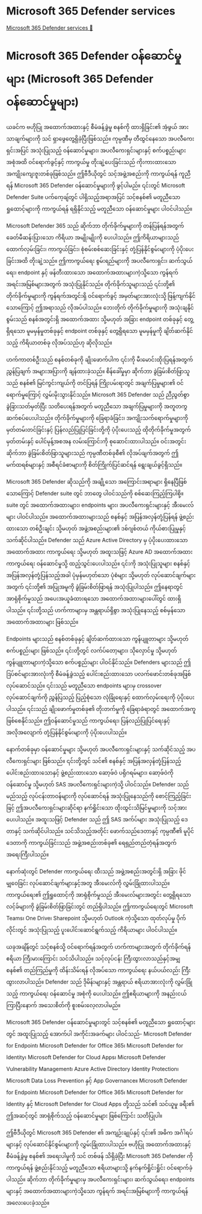 # Microsoft 365 Defender services

[Microsoft 365 Defender services 🔗](https://www.coursera.org/learn/microsoft-sc-900-exam-preparation-and-practice/lecture/9wLUX/microsoft-365-defender-services)

# Microsoft 365 Defender ဝန်ဆောင်မှုများ (Microsoft 365 Defender ဝန်ဆောင်မှုများ)

ယခင်က ဗဟိုပြု အထောက်အထားနှင့် စီမံခန့်ခွဲမှု စနစ်ကို ထားရှိခြင်း၏ အံ့ဖွယ် အားသာချက်များကို သင် ရှာဖွေတွေ့ရှိခဲ့ပြီးဖြစ်သည်။ ကုမ္ပဏီမှ တီထွင်နေသော အပလီကေးရှင်းအပြင် အသုံးပြုသည့် ဝန်ဆောင်မှုများ၊ အပလီကေးရှင်းများနှင့် စက်ပစ္စည်းများ အစုံအထိ ဝင်ရောက်ခွင့်နှင့် ကာကွယ်မှု တိုးချဲ့ပေးခြင်းသည် ကိုးကားထားသော အကျိုးကျေးဇူးတစ်ခုဖြစ်သည်။ ဤဗီဒီယိုတွင် သင့်အဖွဲ့အစည်းကို ကာကွယ်ရန် ကူညီရန် Microsoft 365 Defender ဝန်ဆောင်မှုများကို ဖွင့်ပါမည်။ ၎င်းတွင် Microsoft Defender Suite ပက်ကေ့ချ်တွင် ပါရှိသည့်အရာအပြင် သင့်စနစ်၏ မတူညီသော ရှုထောင့်များကို ကာကွယ်ရန် ရရှိနိုင်သည့် မတူညီသော ဝန်ဆောင်မှုများ ပါဝင်ပါသည်။

Microsoft Defender 365 သည် ဆိုက်ဘာ တိုက်ခိုက်မှုများကို တန်ပြန်ရန်အတွက် ခေတ်မီဆန်းပြားသော ကိရိယာ အမျိုးမျိုးကို ပေးပါသည်။ ဤကိရိယာများသည် ထောက်လှမ်းခြင်း၊ ကာကွယ်ခြင်း၊ စုံစမ်းစစ်ဆေးခြင်းနှင့် တုံ့ပြန်နိုင်စွမ်းများကို ပံ့ပိုးပေးခြင်းအထိ တိုးချဲ့သည်။ ဤကာကွယ်ရေး စွမ်းရည်များကို အပလီကေးရှင်း၊ ဆက်သွယ်ရေး၊ endpoint နှင့် ဖန်တီးထားသော အထောက်အထားများကဲ့သို့သော ကွန်ရက် အရင်းအမြစ်များအတွက် အသုံးပြုနိုင်သည်။ တိုက်ခိုက်သူများသည် ၎င်းတို့၏ တိုက်ခိုက်မှုများကို ကွန်ရက်အတွင်းရှိ ဝင်ရောက်ခွင့် အမှတ်များအားလုံးသို့ ဖြန့်ကျက်နိုင်သောကြောင့် ဤအရာသည် လိုအပ်ပါသည်။ ဘေးတိုက် တိုက်ခိုက်မှုများကို အသုံးချနိုင်စွမ်းသည် စနစ်အတွင်းရှိ အထောက်အထား သို့မဟုတ် အခြား endpoint တစ်ခုနှင့် တွေ့ရှိရသော မူမမှန်မှုတစ်ခုနှင့် endpoint တစ်ခုနှင့် တွေ့ရှိရသော မူမမှန်မှုကို ချိတ်ဆက်နိုင်သည့် ကိရိယာတစ်ခု လိုအပ်သည်ဟု ဆိုလိုသည်။

ဟက်ကာတစ်ဦးသည် စနစ်တစ်ခုကို ချိုးဖောက်ပါက ၎င်းကို မီးမောင်းထိုးပြရန်အတွက် ညွှန်ပြချက် အများအပြားကို ချန်ထားခဲ့သည်။ စိန်ခေါ်မှုမှာ ဆိုက်ဘာ ခွဲခြမ်းစိတ်ဖြာသူသည် စနစ်၏ မြင်ကွင်းကျယ်ကို တင်ပြရန် ကြိုးပမ်းရာတွင် အချက်ပြမှုများ၏ ဝင်ရောက်မှုကြောင့် လွှမ်းမိုးသွားနိုင်သည်။ Microsoft 365 Defender သည် ညီညွတ်စွာ ခွဲခြားသတ်မှတ်ပြီး သတိပေးရန်အတွက် မတူညီသော အချက်ပြမှုများကို အတူတကွ ဆက်စပ်ပေးပါသည်။ တိုက်ခိုက်မှုများကို ခြေရာခံခြင်း၊ အကျိုးသက်ရောက်မှုများကို မှတ်တမ်းတင်ခြင်းနှင့် ပြန်လည်ပြုပြင်ခြင်းတို့ကို ပံ့ပိုးပေးသည့် ထိုတိုက်ခိုက်မှုအတွက် မှတ်တမ်းနှင့် ပေါင်မုန့်အစအန လမ်းကြောင်းကို စုဆောင်းထားပါသည်။ ဝင်းအတွင်း ဆိုက်ဘာ ခွဲခြမ်းစိတ်ဖြာသူများသည် ကုမ္ပဏီတစ်ခုစီ၏ လိုအပ်ချက်အတွက် ဤမက်ထရစ်များနှင့် အစီရင်ခံစာများကို စိတ်ကြိုက်ပြင်ဆင်ရန် ရွေးချယ်ခွင့်ရှိသည်။

Microsoft 365 Defender ဆိုသည်ကို အချို့သော အကြောင်းအရာများ ရှိနေပြီဖြစ်သောကြောင့် Defender suite တွင် ဘာတွေ ပါဝင်သည်ကို စစ်ဆေးကြည့်ကြပါစို့။ suite တွင် အထောက်အထားများ၊ endpoints များ၊ အပလီကေးရှင်းများနှင့် အီးမေးလ်များ ပါဝင်ပါသည်။ အထောက်အထားများသည် စနစ်နှင့် အပြန်အလှန်တုံ့ပြန်ရန် ဖွဲ့စည်းထားသော တစ်ဦးချင်း သို့မဟုတ် အဖွဲ့အစည်းများ၏ ဒစ်ဂျစ်တယ် ကိုယ်စားပြုမှုနှင့် သက်ဆိုင်ပါသည်။ Defender သည် Azure Active Directory မှ ပံ့ပိုးပေးထားသော အထောက်အထား ကာကွယ်ရေး သို့မဟုတ် အထူးသဖြင့် Azure AD အထောက်အထား ကာကွယ်ရေး ဝန်ဆောင်မှုသို့ ထည့်သွင်းပေးပါသည်။ ၎င်းကို အသုံးပြုသူများ စနစ်နှင့် အပြန်အလှန်တုံ့ပြန်သည့်အခါ ပုံမှန်မဟုတ်သော ပုံစံများ သို့မဟုတ် လုပ်ဆောင်ချက်များအတွက် ၎င်းတို့၏ အပြုအမူကို ခွဲခြမ်းစိတ်ဖြာရန် အသုံးပြုပါသည်။ ဤနေရာတွင် အာရုံစိုက်မှုသည် အပေးအယူခံထားရသော အထောက်အထားများပေါ်တွင် ထားရှိပါသည်။ ၎င်းတို့သည် ဟက်ကာများမှ အန္တရာယ်ရှိစွာ အသုံးပြုနေသည့် စစ်မှန်သော အထောက်အထားများ ဖြစ်သည်။

Endpoints များသည် စနစ်တစ်ခုနှင့် ချိတ်ဆက်ထားသော ကွန်ပျူတာများ သို့မဟုတ် စက်ပစ္စည်းများ ဖြစ်သည်။ ၎င်းတို့တွင် လက်ပ်တော့များ၊ သိုလှောင်မှု သို့မဟုတ် ကွန်ပျူတာများကဲ့သို့သော စက်ပစ္စည်းများ ပါဝင်နိုင်သည်။ Defenders များသည် ဤဒြပ်စင်များအားလုံးကို စီမံခန့်ခွဲသည့် ပေါင်းစည်းထားသော ပလက်ဖောင်းတစ်ခုအဖြစ် လုပ်ဆောင်သည်။ ၎င်းသည် မတူညီသော endpoints များမှ crossover လုပ်ဆောင်ချက်ကို ညွှန်ပြသည့် ပြည့်စုံသော လုံခြုံရေးနှင့် ထောက်လှမ်းရေးကို ပံ့ပိုးပေးပါသည်။ ၎င်းသည် ချိုးဖောက်မှုတစ်ခု၏ တိုးတက်မှုကို ခြေရာခံရာတွင် အထောက်အကူ ဖြစ်စေနိုင်သည်။ ဤဝန်ဆောင်မှုသည် ကာကွယ်ရေး၊ ပြန်လည်ပြုပြင်ရေးနှင့် အလိုအလျောက် တုံ့ပြန်နိုင်စွမ်းများကို ပံ့ပိုးပေးပါသည်။

နောက်တစ်ခုမှာ ဝန်ဆောင်မှုများ သို့မဟုတ် အပလီကေးရှင်းများနှင့် သက်ဆိုင်သည့် အပလီကေးရှင်းများ ဖြစ်သည်။ ၎င်းတို့တွင် သင်၏ စနစ်နှင့် အပြန်အလှန်တုံ့ပြန်သည့် ပေါင်းစည်းထားသောနှင့် ဖွဲ့စည်းထားသော ဆော့ဖ်ဝဲ ပရိုဂရမ်များ၊ ဆော့ဖ်ဝဲကို ဝန်ဆောင်မှု သို့မဟုတ် SAS အပလီကေးရှင်းများကဲ့သို့ ပါဝင်သည်။ Defender သည် မည်သည့် လုပ်ငန်းတာဝန်များကို လုပ်ဆောင်ရန် အသုံးပြုနေသည်ကို စောင့်ကြည့်ခြင်းဖြင့် ဤအပလီကေးရှင်းများဆိုင်ရာ နက်ရှိုင်းသော ထိုးထွင်းသိမြင်မှုများကို သင့်အား ပေးပါသည်။ အထူးသဖြင့် Defender သည် ဤ SAS အက်ပ်များ အသုံးပြုသည့် ဒေတာနှင့် သက်ဆိုင်ပါသည်။ သင်သိသည့်အတိုင်း ဖောက်သည်ဒေတာနှင့် ကုမ္ပဏီ၏ မူပိုင်ဒေတာကို ကာကွယ်ခြင်းသည် အဖွဲ့အစည်းတစ်ခု၏ ရေရှည်တည်တံ့ရန်အတွက် အရေးကြီးပါသည်။

နောက်ဆုံးတွင် Defender ကာကွယ်ရေး ထီးသည် အဖွဲ့အစည်းအတွင်းရှိ အခြား ဖိုင်မျှဝေခြင်း လုပ်ဆောင်ချက်များနှင့်အတူ အီးမေးလ်ကို လွှမ်းခြုံထားပါသည်။ ကာကွယ်ရေး၏ ဤရှုထောင့်ကို အာရုံစိုက်မှုသည် အီးမေးလ်များအတွင်း တွေ့ရှိရသော လင့်ခ်များကို ခွဲခြမ်းစိတ်ဖြာခြင်းတွင် တည်ရှိပါသည်။ ဤကာကွယ်ရေးတွင် Microsoft Teams၊ One Drive၊ Sharepoint သို့မဟုတ် Outlook ကဲ့သို့သော ထုတ်လုပ်မှု ပိုက်လိုင်းတွင် အသုံးပြုသည့် ပူးပေါင်းဆောင်ရွက်သည့် ကိရိယာများ ပါဝင်ပါသည်။

ယခုအချိန်တွင် သင့်စနစ်သို့ ဝင်ရောက်ရန်အတွက် ဟက်ကာများအတွက် တိုက်ခိုက်ရန် ဧရိယာ ကြီးမားကြောင်း သင်သိပါသည်။ သင့်လုပ်ငန်း ကြီးထွားလာသည်နှင့်အမျှ စနစ်၏ တည်ကြည်မှုကို ထိန်းသိမ်းရန် လိုအပ်သော ကာကွယ်ရေး နယ်ပယ်လည်း ကြီးထွားလာပါသည်။ Defender သည် ဒိုမိန်းများနှင့် အန္တရာယ် ဧရိယာအားလုံးကို လွှမ်းခြုံသည့် ကာကွယ်ရေး ဝန်ဆောင်မှု အစုံကို ပေးပါသည်။ ဤဧရိယာများကို အနည်းငယ်ကြာပြီးနောက် အသေးစိတ်ကို စူးစမ်းလေ့လာပါမည်။

Microsoft 365 Defender ဝန်ဆောင်မှုများတွင် သင့်စနစ်၏ မတူညီသော ရှုထောင့်များတွင် အထူးပြုသည့် အောက်ပါ အကိုင်းအခက်များ ပါဝင်သည်- Microsoft Defender for Endpoint၊ Microsoft Defender for Office 365၊ Microsoft Defender for Identity၊ Microsoft Defender for Cloud Apps၊ Microsoft Defender Vulnerability Management၊ Azure Active Directory Identity Protection၊ Microsoft Data Loss Prevention နှင့် App Governance။ Microsoft Defender for Endpoint၊ Microsoft Defender for Office 365၊ Microsoft Defender for Identity နှင့် Microsoft Defender for Cloud Apps တို့သည် သင်၏ သင်ယူမှု ခရီး၏ ဤအဆင့်တွင် အာရုံစိုက်သည့် ဝန်ဆောင်မှုများ ဖြစ်ကြောင်း သတိပြုပါ။

ဤဗီဒီယိုတွင် Microsoft 365 Defender ၏ အကျဉ်းချုပ်နှင့် ၎င်း၏ အဓိက အင်္ဂါရပ်များနှင့် လုပ်ဆောင်နိုင်စွမ်းများကို လွှမ်းခြုံထားပါသည်။ ဗဟိုပြု အထောက်အထားနှင့် စီမံခန့်ခွဲမှု စနစ်၏ အရေးပါမှုကို သင် တစ်ဖန် သိရှိခဲ့ပြီး Microsoft 365 Defender ကို ကာကွယ်ရန် ဖွဲ့စည်းနိုင်သည့် မတူညီသော ဧရိယာများသို့ နက်နက်ရှိုင်းရှိုင်း ဝင်ရောက်ခဲ့ပါသည်။ ဆိုက်ဘာ တိုက်ခိုက်မှုများမှ အပလီကေးရှင်းများ၊ ဆက်သွယ်ရေး၊ endpoints များနှင့် အထောက်အထားများကဲ့သို့သော ကွန်ရက် အရင်းအမြစ်များကို ကာကွယ်ရန် အလေးပေးခဲ့သည်။
